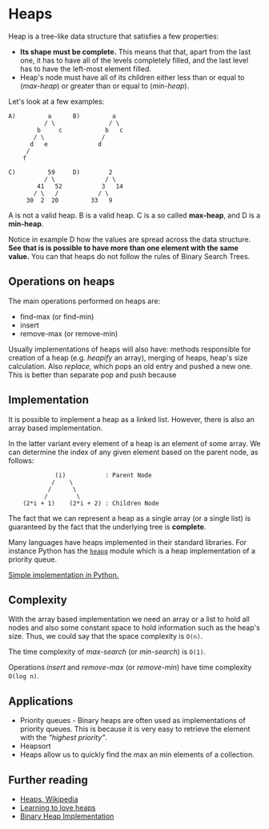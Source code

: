 # Heaps

Heap is a tree-like data structure that satisfies a few properties:

- **Its shape must be complete.** This means that that, apart from the last one, it has to have all
  of the levels completely filled, and the last level has to have the left-most element filled.
- Heap's node must have all of its children either less than or equal to (_max-heap_) or greater
  than or equal to (_min-heap_).

Let's look at a few examples:

```
A)         a      B)         a
          / \               / \
        b     c            b   c
       / \                /
      d   e              d
     /
    f

C)         59     D)        2
          / \              / \
        41   52           3   14
       / \   /           / \
     30  2  20         33   9
```

A is not a valid heap. B is a valid heap. C is a so called **max-heap**, and D is a **min-heap**.

Notice in example D how the values are spread across the data structure. **See that is is possible
to have more than one element with the same value.** You can that heaps do not follow the rules of
Binary Search Trees.

## Operations on heaps

The main operations performed on heaps are:

- find-max (or find-min)
- insert
- remove-max (or remove-min)

Usually implementations of heaps will also have: methods responsible for creation of a heap (e.g.
_heapify_ an array), merging of heaps, heap's size calculation. Also _replace_, which pops an old
entry and pushed a new one. This is better than separate pop and push because

## Implementation

It is possible to implement a heap as a linked list. However, there is also an array based
implementation.

In the latter variant every element of a heap is an element of some array. We can determine the
index of any given element based on the parent node, as follows:

```
             (i)           : Parent Node
            /    \
           /      \
          /        \
    (2*i + 1)    (2*i + 2) : Children Node
```

The fact that we can represent a heap as a single array (or a single list) is guaranteed by the fact
that the underlying tree is **complete**.

Many languages have heaps implemented in their standard libraries. For instance Python has the
[`heapq`](https://docs.python.org/3/library/heapq.html) module which is a heap implementation of a
priority queue.

[Simple implementation in Python.](./simple_heap.py)

## Complexity

With the array based implementation we need an array or a list to hold all nodes and also some
constant space to hold information such as the heap's size. Thus, we could say that the space
complexity is `O(n)`.

The time complexity of _max-search_ (or _min-search_) is `O(1)`.

Operations _insert_ and _remove-max_ (or _remove-min_) have time complexity `O(log n)`.

## Applications

- Priority queues - Binary heaps are often used as implementations of priority queues. This is
  because it is very easy to retrieve the element with the _"highest priority"_.
- Heapsort
- Heaps allow us to quickly find the max an min elements of a collection.

## Further reading

- [Heaps, Wikipedia](<https://en.wikipedia.org/wiki/Heap_(data_structure)>)
- [Learning to love heaps](https://medium.com/basecs/learning-to-love-heaps-cef2b273a238)
- [Binary Heap Implementation](https://runestone.academy/runestone/books/published/pythonds/Trees/BinaryHeapImplementation.html)
